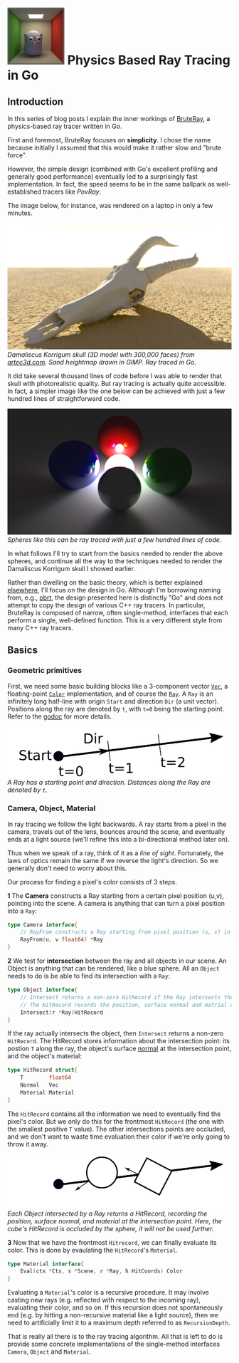 # ![Phyics based ray tracing in golang (go)](mascot.png) Physics Based Ray Tracing in Go


## Introduction

In this series of blog posts I explain the inner workings of [BruteRay](http://github.com/barnex/bruteray), a physics-based ray tracer written in Go.

First and foremost, BruteRay focuses on **simplicity**. I chose the name because initially I assumed that this would make it rather slow and "brute force".

However, the simple design (combined with Go's excellent profiling and generally good performance) eventually led to a surprisingly fast implementation. In fact, the speed seems to be in the same  ballpark as  well-established tracers like _PovRay_.

The image below, for instance, was rendered on a laptop in only a few minutes.

![Damaliscus Korrigum skull ray traced in golang](damaliscus.jpg) 
*Damaliscus Korrigum skull (3D model with 300,000 faces) from [artec3d.com](http://www.artec3d.com). Sand heightmap drawn in GIMP. Ray traced in Go.*

It did take several thousand lines of code before I was able to render that skull with photorealistic quality. But ray tracing is actually quite accessible. In fact, a simpler image like the one below can be achieved with just a few hundred lines of straightforward code.

![Spheres rendered with raytracing in golang go](by-the-campfire.jpg)
*Spheres like this can be ray traced with just a few hundred lines of code.*

In what follows I'll try to start from the basics needed to render the above spheres, and continue all the way to the techniques needed to render the Damaliscus Korrigum skull I showed earlier. 

Rather than dwelling on the basic theory, which is better explained [elsewhere](https://en.wikipedia.org/wiki/Ray_tracing_(graphics)), I'll focus on the design in Go. Although I'm borrowing naming from, e.g., [pbrt](http://www.pbr-book.org/), the design presented here is distinctly "Go" and does not attempt to copy the design of various C++ ray tracers. In particular, BruteRay is composed of narrow, often single-method, interfaces that each perform a single, well-defined function. This is a very different style from many C++ ray tracers.

## Basics

### Geometric primitives

First, we need some basic building blocks like a 3-component vector [`Vec`](https://godoc.org/github.com/barnex/bruteray/geom#Vec), a floating-point [`Color`](https://godoc.org/github.com/barnex/bruteray/color#Color) implementation, and of course the [`Ray`](https://godoc.org/github.com/barnex/bruteray/tracer#Ray). A `Ray` is an infinitely long half-line with origin `Start` and direction `Dir` (a unit vector). Positions along the ray are denoted by `t`, with `t=0` being the starting point. Refer to the [godoc](https://godoc.org/github.com/barnex/bruteray/) for more details.

![Ray](ray.png)
*A Ray has a starting point and direction. Distances along the Ray are denoted by `t`.*


### Camera, Object, Material

In ray tracing we follow the light backwards. A ray starts from a pixel in the camera, travels out of the lens, bounces around the scene, and eventually ends at a light source (we'll refine this into a bi-directional method later on). 

Thus when we speak of a ray, think of it as a _line of sight_. Fortunately, the laws of optics remain the same if we reverse the light's direction. So we generally don't need to worry about this. 

Our process for finding a pixel's color consists of 3 steps.

**1** The **Camera** constructs a Ray starting from a certain pixel position (u,v), pointing into the scene. A camera is anything that can turn a pixel position into a `Ray`:

```go
type Camera interface{
	// RayFrom constructs a Ray starting from pixel position (u, v) in the unit square.
	RayFrom(u, v float64) *Ray
}
```

**2** We test for **intersection** between the ray and all objects in our scene. An Object is anything that can be rendered, like a blue sphere. All an `Object` needs to do is be able to find its intersection with a `Ray`:

```go
type Object interface{
	// Intersect returns a non-zero HitRecord if the Ray intersects the Object.
	// The HitRecord records the position, surface normal and matrial of the intersection.
	Intersect(r *Ray)HitRecord
}
```
If the ray actually intersects the object, then `Intersect` returns a non-zero `HitRecord`. The HitRecord stores information about the intersection point: its postion `T` along the ray, the object's surface [normal](https://en.wikipedia.org/wiki/Normal_(geometry)) at the intersection point, and the object's material:

```go
type HitRecord struct{
	T        float64
	Normal   Vec
	Material Material
}
```

The `HitRecord` contains all the information we need to eventually find the pixel's color. But we only do this for the frontmost `HitRecord` (the one with the smallest positive `T` value). The other intersections points are occluded, and we don't want to waste time evaluation their color if we're only going to throw it away.

![hitrecord](hitrecord.png)
*Each Object intersected by a Ray returns a HitRecord, recording the position, surface normal, and material at the intersection point. Here, the cube's HitRecord is occluded by the sphere, it will not be used further.*


**3** Now that we have the frontmost `Hitrecord`, we can finally evaluate its color. This is done by evaulating the `HitRecord`'s `Material`.

```go
type Material interface{
	Eval(ctx *Ctx, s *Scene, r *Ray, h HitCoords) Color
}
```

Evaluating a `Material`'s color is a recursive procedure. It may involve casting new rays (e.g. reflected with respect to the incoming ray), evaluating their color, and so on. If this recursion does not spontaneously end (e.g. by hitting a non-recursive material like a light source), then we need to artificially limit it to a maximum depth referred to as `RecursionDepth`.

That is really all there is to the ray tracing algorithm. All that is left to do is provide some concrete implementations of the single-method interfaces `Camera`, `Object` and `Material`.
